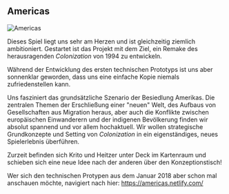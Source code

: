 ## Americas

![Americas](http://res.cloudinary.com/kritoandthestoker/image/upload/c_fill,g_center,h_400,w_800/v1526837947/americas.jpg)

Dieses Spiel liegt uns sehr am Herzen und ist gleichzeitig ziemlich ambitioniert. Gestartet ist das Projekt mit dem Ziel, ein Remake des herausragenden *Colonization* von 1994 zu entwickeln. 

Während der Entwicklung des ersten technischen Prototyps ist uns aber sonnenklar geworden, dass uns eine einfache Kopie niemals zufriedenstellen kann.

Uns fasziniert das grundsätzliche Szenario der Besiedlung Amerikas. Die zentralen Themen der Erschließung einer "neuen" Welt, des Aufbaus von Gesellschaften aus Migration heraus, aber auch die Konflikte zwischen europäischen Einwanderern und der indigenen Bevölkerung finden wir absolut spannend und vor allem hochaktuell. Wir wollen strategische Grundkonzepte und Setting von *Colonization* in ein eigenständiges, neues Spielerlebnis überführen.

Zurzeit befinden sich Krito und Heitzer unter Deck im Kartenraum und schieben sich eine neue Idee nach der anderen über den Konzeptionstisch!

Wer sich den technischen Protypen aus dem Januar 2018 aber schon mal anschauen möchte, navigiert nach hier: <https://americas.netlify.com/>

